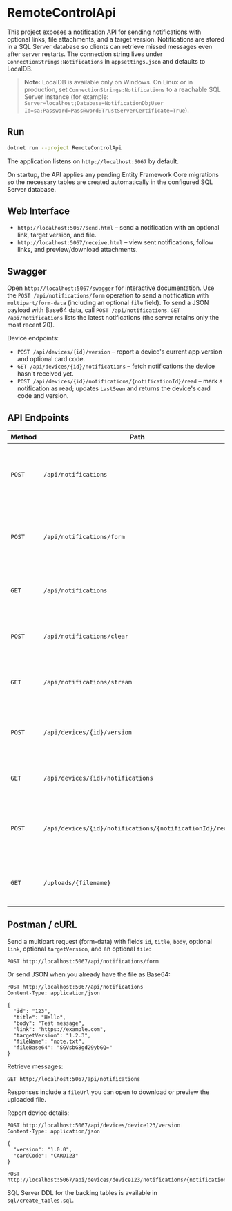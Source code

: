 RemoteControlApi
=================

This project exposes a notification API for sending notifications with optional
links, file attachments, and a target version. Notifications are stored in a SQL Server database so
clients can retrieve missed messages even after server restarts. The connection
string lives under `ConnectionStrings:Notifications` in `appsettings.json` and
defaults to LocalDB.

> **Note:** LocalDB is available only on Windows. On Linux or in production, set
> `ConnectionStrings:Notifications` to a reachable SQL Server instance (for
> example: `Server=localhost;Database=NotificationDb;User Id=sa;Password=Pass@word;TrustServerCertificate=True`).

## Run

```bash
dotnet run --project RemoteControlApi
```

The application listens on `http://localhost:5067` by default.

On startup, the API applies any pending Entity Framework Core migrations so the
necessary tables are created automatically in the configured SQL Server
database.

## Web Interface

- `http://localhost:5067/send.html` – send a notification with an optional link, target version, and file.
- `http://localhost:5067/receive.html` – view sent notifications, follow links, and preview/download attachments.

## Swagger

Open `http://localhost:5067/swagger` for interactive documentation.
Use the `POST /api/notifications/form` operation to send a notification with
`multipart/form-data` (including an optional `file` field). To send a JSON payload
with Base64 data, call `POST /api/notifications`. `GET /api/notifications` lists the
latest notifications (the server retains only the most recent 20).

Device endpoints:

- `POST /api/devices/{id}/version` – report a device's current app version and optional card code.
- `GET /api/devices/{id}/notifications` – fetch notifications the device hasn't
  received yet.
- `POST /api/devices/{id}/notifications/{notificationId}/read` – mark a notification as read; updates `LastSeen` and returns the device's card code and version.

## API Endpoints

| Method | Path | Description |
| ------ | ---- | ----------- |
| `POST` | `/api/notifications` | Send a notification as JSON with optional Base64 file data and `targetVersion`. |
| `POST` | `/api/notifications/form` | Send a notification via multipart form-data with optional `targetVersion` and file. |
| `GET` | `/api/notifications` | List stored notifications (most recent first, capped at 20). |
| `POST` | `/api/notifications/clear` | Remove all stored notifications and delivery records. |
| `GET` | `/api/notifications/stream` | Stream new notifications in real time using Server-Sent Events. |
| `POST` | `/api/devices/{id}/version` | Report the current version of a device along with optional `cardCode`. |
| `GET` | `/api/devices/{id}/notifications` | Fetch notifications a device has not yet received. |
| `POST` | `/api/devices/{id}/notifications/{notificationId}/read` | Mark a notification as read and update the device's last-seen timestamp. |
| `GET` | `/uploads/{filename}` | Download an uploaded file (URL returned in notification). |

## Postman / cURL

Send a multipart request (form-data) with fields `id`, `title`, `body`, optional `link`, optional `targetVersion`, and an optional `file`:

```
POST http://localhost:5067/api/notifications/form
```

Or send JSON when you already have the file as Base64:

```
POST http://localhost:5067/api/notifications
Content-Type: application/json

{
  "id": "123",
  "title": "Hello",
  "body": "Test message",
  "link": "https://example.com",
  "targetVersion": "1.2.3",
  "fileName": "note.txt",
  "fileBase64": "SGVsbG8gd29ybGQ="
}
```

Retrieve messages:

```
GET http://localhost:5067/api/notifications
```

Responses include a `fileUrl` you can open to download or preview the uploaded file.

Report device details:

```
POST http://localhost:5067/api/devices/device123/version
Content-Type: application/json

{
  "version": "1.0.0",
  "cardCode": "CARD123"
}

POST http://localhost:5067/api/devices/device123/notifications/{notificationId}/read
```

SQL Server DDL for the backing tables is available in `sql/create_tables.sql`.

